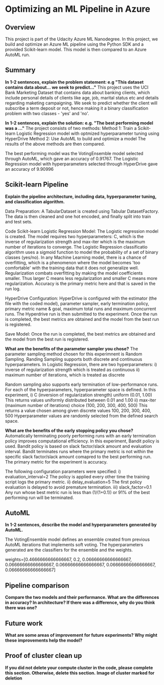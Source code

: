 # Optimizing an ML Pipeline in Azure

## Overview
This project is part of the Udacity Azure ML Nanodegree.
In this project, we build and optimize an Azure ML pipeline using the Python SDK and a provided Scikit-learn model.
This model is then compared to an Azure AutoML run.

## Summary
**In 1-2 sentences, explain the problem statement: e.g "This dataset contains data about... we seek to predict..."**
This project uses the UCI Bank Marketing Dataset that contains data about banking clients, which include personal details of clients like age, job, marital status etc and details regarding maketing campaigning.
We seek to predict whether the client will subscribe a term deposit or not, hence making it a binary classification problem with two classes - 'yes' and 'no'.

**In 1-2 sentences, explain the solution: e.g. "The best performing model was a ..."**
The project consists of two methods:
Method 1: Train a Scikit-learn Logistic Regression model with optmized hyperparameter tuning using HyperDrive
Method 2: Use AutoML to build and optimize a model
The results of the above methods are then compared.

<architecture-image>

The best performing model was the VotingEnsemble model selected through AutoML, which gave an accuracy of 0.91767. 
The Logistic Regression model with hyperparameters selected through HyperDrive gave an accuracy of 9.90996


## Scikit-learn Pipeline
**Explain the pipeline architecture, including data, hyperparameter tuning, and classification algorithm.**

<architecture-image>

Data Preparation: A TabularDataset is created using Tabular DatasetFactory. The data is then cleaned and one hot encoded, and finally split into train and test sets. 

Code Scikit-learn Logistic Regression Model: The Logistic regression model is created. The model requires two hyperparameters: C, which is the inverse of regularization strength and max-iter which is the maximum number of iterations to converge. The Logistic Regression classificatio algorithm uses a sigmoid function to model the probability of a set of binary classes (yes/no). In any Machine Learning model, there is a chance of overfitting, which is a phenomenon where the model becomes 'too comfortable' with the training data that it does not generalize well. Regularization combats overfitting by making the model coefficients smaller. Thus larger C means less regularization and smaller C means more regularization. 
Accuracy is the primary metric here and that is saved in the run log.

HyperDrive Configuration: HyperDrive is configured with the estimator (the file with the coded model), parameter sampler, early termination policy, primary metric name & goal, maximum total runs and maximum concurrent runs. The Hyperdrive run is then submitted to the experiment. Once the run is completed, the best metrics are obtained and the model from the best run is registered.

Save Model: Once the run is completed, the best metrics are obtained and the model from the best run is registered.

**What are the benefits of the parameter sampler you chose?**
The parameter sampling method chosen for this experimnent is Random Sampling. Randing Sampling supports both discrete and continuous hyperparameters. In Logistic Regression, there are two hyperparameters:
i) inverse of regularization strength which is treated as continuous
ii) maximum number of iterations, which is treated as discrete

Random sampling also supports early termination of low-performance runs. For each of the hyperparameters, hyperparameter space is defined. In this experiment,
i) C (inversion of regularization strength)
    uniform (0.01, 1.00)
    This returns values uniformly distributed between 0.01 and 1.00
ii) max-iter (maximum number of iterations)
    choice (100, 200, 300, 400, 500)
    This returns a value chosen among given discrete values 100, 200, 300, 400, 500
Hyperparameter values are randomly selected from the defined search space.


**What are the benefits of the early stopping policy you chose?**
Automatically terminating poorly performing runs with an early termination policy improves computational efficiency.
In this experiment, Bandit policy is used. Bandit policy is based on slack factor/slack amount and evaluation interval. Bandit terminates runs where the primary metric is not within the specific slack factor/slack amount comapred to the best performing run. 
The primary metric for the experiment is accuracy.

The following configuration parameters were specified:
i) evaluation_interval=2
    The policy is applied every other time the training script logs the primary metric.
ii) delay_evaluation=5
    The first policy evaluation is delayed to avoid premature termination.
iii) slack_factor=0.1
    Any run whose best metric run is less than (1/(1+0.1)) or 91% of the best performing run will be terminated. 

## AutoML
**In 1-2 sentences, describe the model and hyperparameters generated by AutoML.**

The VotingEnsemble model defines an ensemble created from previous AutoML iterations that implements soft voting. The hyperparameters generated are the classifiers for the ensemble and the weights. 

weights=[0.4666666666666667, 0.2, 0.06666666666666667, 0.06666666666666667, 0.06666666666666667, 0.06666666666666667, 0.06666666666666667]
                                                        
                                                        
                                                        
                                                        
                                                    

## Pipeline comparison
**Compare the two models and their performance. What are the differences in accuracy? In architecture? If there was a difference, why do you think there was one?**

## Future work
**What are some areas of improvement for future experiments? Why might these improvements help the model?**

## Proof of cluster clean up
**If you did not delete your compute cluster in the code, please complete this section. Otherwise, delete this section.**
**Image of cluster marked for deletion**
